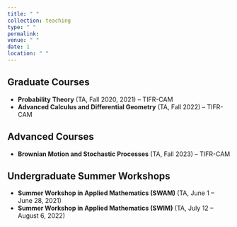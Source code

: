 ```yaml
---
title: " "
collection: teaching
type: " "
permalink: 
venue: " "
date: 1
location: " "
---
```



## Graduate Courses  
- **Probability Theory** (TA, Fall 2020, 2021) – TIFR-CAM  
- **Advanced Calculus and Differential Geometry** (TA, Fall 2022) – TIFR-CAM  

## Advanced Courses  
- **Brownian Motion and Stochastic Processes** (TA, Fall 2023) – TIFR-CAM  

## Undergraduate Summer Workshops  
- **Summer Workshop in Applied Mathematics (SWAM)** (TA, June 1 – June 28, 2021)  
- **Summer Workshop in Applied Mathematics (SWIM)** (TA, July 12 – August 6, 2022)  
